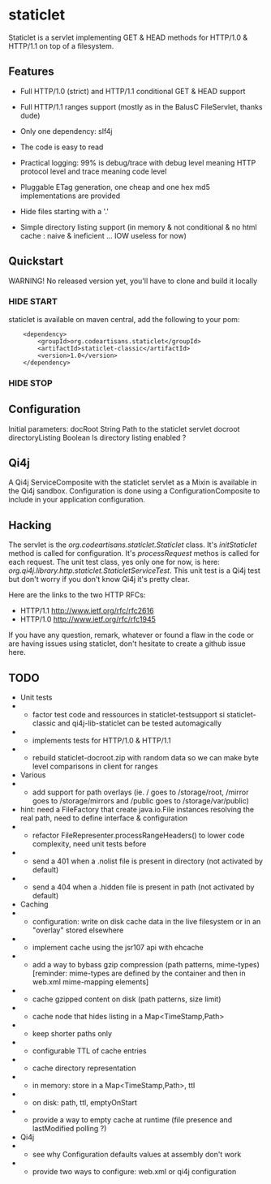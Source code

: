 
staticlet
=========

Staticlet is a servlet implementing GET & HEAD methods for HTTP/1.0 & HTTP/1.1 on top of a filesystem.




Features
--------

- Full HTTP/1.0 (strict) and HTTP/1.1 conditional GET & HEAD support
- Full HTTP/1.1 ranges support (mostly as in the BalusC FileServlet, thanks dude)
- Only one dependency: slf4j
- The code is easy to read
- Practical logging: 99% is debug/trace with debug level meaning HTTP protocol level and trace meaning code level
- Pluggable ETag generation, one cheap and one hex md5 implementations are provided

- Hide files starting with a '.'
- Simple directory listing support (in memory & not conditional & no html cache : naive & ineficient ... IOW useless for now)




Quickstart
----------

WARNING! No released version yet, you'll have to clone and build it locally

### HIDE START

staticlet is available on maven central, add the following to your pom:

        <dependency>
            <groupId>org.codeartisans.staticlet</groupId>
            <artifactId>staticlet-classic</artifactId>
            <version>1.0</version>
        </dependency>

### HIDE STOP



Configuration
-------------

Initial parameters:
    docRoot             String      Path to the staticlet servlet docroot
    directoryListing    Boolean     Is directory listing enabled ?




Qi4j
----

A Qi4j ServiceComposite with the staticlet servlet as a Mixin is available in the Qi4j sandbox.
Configuration is done using a ConfigurationComposite to include in your application configuration.




Hacking
-------

The servlet is the *org.codeartisans.staticlet.Staticlet* class.
It's *initStaticlet* method is called for configuration.
It's *processRequest* methos is called for each request.
The unit test class, yes only one for now, is here: *org.qi4j.library.http.staticlet.StaticletServiceTest*.
This unit test is a Qi4j test but don't worry if you don't know Qi4j it's pretty clear.

Here are the links to the two HTTP RFCs:
- HTTP/1.1 http://www.ietf.org/rfc/rfc2616
- HTTP/1.0 http://www.ietf.org/rfc/rfc1945

If you have any question, remark, whatever or found a flaw in the code or are having
issues using staticlet, don't hesitate to create a github issue here.





TODO
----

 * Unit tests
 * - factor test code and ressources in staticlet-testsupport si staticlet-classic and qi4j-lib-staticlet can be tested automagically
 * - implements tests for HTTP/1.0 & HTTP/1.1
 * - rebuild staticlet-docroot.zip with random data so we can make byte level comparisons in client for ranges
 * Various
 * - add support for path overlays (ie. / goes to /storage/root, /mirror goes to /storage/mirrors and /public goes to /storage/var/public)
 *   hint: need a FileFactory that create java.io.File instances resolving the real path, need to define interface & configuration
 * - refactor FileRepresenter.processRangeHeaders() to lower code complexity, need unit tests before
 * - send a 401 when a .nolist file is present in directory (not activated by default)
 * - send a 404 when a .hidden file is present in path (not activated by default)
 * Caching
 * - configuration: write on disk cache data in the live filesystem or in an "overlay" stored elsewhere
 * - implement cache using the jsr107 api with ehcache
 * - add a way to bybass gzip compression (path patterns, mime-types) [reminder: mime-types are defined by the container and then in web.xml mime-mapping elements]
 * - cache gzipped content on disk (path patterns, size limit)
 * - cache node that hides listing in a Map<TimeStamp,Path>
 *    - keep shorter paths only
 *    - configurable TTL of cache entries
 * - cache directory representation
 *    - in memory: store in a Map<TimeStamp,Path>, ttl
 *    - on disk: path, ttl, emptyOnStart
 * - provide a way to empty cache at runtime (file presence and lastModified polling ?)
 * Qi4j
 * - see why Configuration defaults values at assembly don't work
 * - provide two ways to configure: web.xml or qi4j configuration

